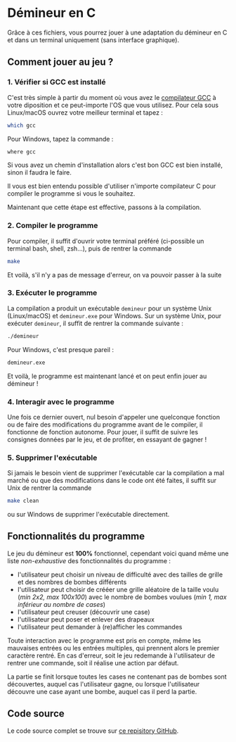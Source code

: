 # Démineur en C

Grâce à ces fichiers, vous pourrez jouer à une adaptation du démineur en C et dans un terminal uniquement (sans interface graphique).

## Comment jouer au jeu ?

### 1. Vérifier si GCC est installé

C'est très simple à partir du moment où vous avez le [compilateur GCC](https://gcc.gnu.org/install/) à votre diposition et ce peut-importe l'OS que vous utilisez.
Pour cela sous Linux/macOS ouvrez votre meilleur terminal et tapez :

```bash
which gcc
```

Pour Windows, tapez la commande :

```bash
where gcc
```

Si vous avez un chemin d'installation alors c'est bon GCC est bien installé, sinon il faudra le faire.

Il vous est bien entendu possible d'utiliser n'importe compilateur C pour compiler le programme si vous le souhaitez.

Maintenant que cette étape est effective, passons à la compilation.

### 2. Compiler le programme

Pour compiler, il suffit d'ouvrir votre terminal préféré (ci-possible un terminal bash, shell, zsh...), puis de rentrer la commande

```bash
make
```

Et voilà, s'il n'y a pas de message d'erreur, on va pouvoir passer à la suite

### 3. Exécuter le programme

La compilation a produit un exécutable `demineur` pour un système Unix (Linux/macOS) et `demineur.exe` pour Windows.
Sur un système Unix, pour exécuter `demineur`, il suffit de rentrer la commande suivante :

```bash
./demineur
````

Pour Windows, c'est presque pareil :

```bash
demineur.exe
```

Et voilà, le programme est maintenant lancé et on peut enfin jouer au démineur !

### 4. Interagir avec le programme

Une fois ce dernier ouvert, nul besoin d'appeler une quelconque fonction ou de faire des modifications du programme avant de le compiler, il fonctionne de fonction autonome.
Pour jouer, il suffit de suivre les consignes données par le jeu, et de profiter, en essayant de gagner !

### 5. Supprimer l'exécutable

Si jamais le besoin vient de supprimer l'exécutable car la compilation a mal marché ou que des modifications dans le code ont été faites, il suffit sur Unix de rentrer la commande

```bash
make clean
```

ou sur Windows de supprimer l'exécutable directement.

## Fonctionnalités du programme

Le jeu du démineur est **100%** fonctionnel, cependant voici quand même une liste *non-exhaustive* des fonctionnalités du programme :

- l'utilisateur peut choisir un niveau de difficulté avec des tailles de grille et des nombres de bombes différents
- l'utilisateur peut choisir de crééer une grille aléatoire de la taille voulu (*min 2x2, max 100x100*) avec le nombre de bombes voulues (*min 1, max inférieur au nombre de cases*)
- l'utilisateur peut creuser (découvrir une case)
- l'utilisateur peut poser et enlever des drapeaux
- l'utilisateur peut demander à (re)afficher les commandes

Toute interaction avec le programme est pris en compte, même les mauvaises entrées ou les entrées multiples, qui prennent alors le premier caractère rentré. En cas d'erreur, soit le jeu redemande à l'utilisateur de rentrer une commande, soit il réalise une action par défaut.

La partie se finit lorsque toutes les cases ne contenant pas de bombes sont découvertes, auquel cas l'utilisateur gagne, ou lorsque l'utilisateur découvre une case ayant une bombe, auquel cas il perd la partie.

## Code source

Le code source complet se trouve sur [ce repisitory GitHub](https://github.com/S-c-r-a-t-c-h-y/Demineur-en-C).

